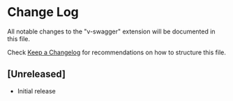 # Change Log

All notable changes to the "v-swagger" extension will be documented in this file.

Check [Keep a Changelog](http://keepachangelog.com/) for recommendations on how to structure this file.

## [Unreleased]

- Initial release